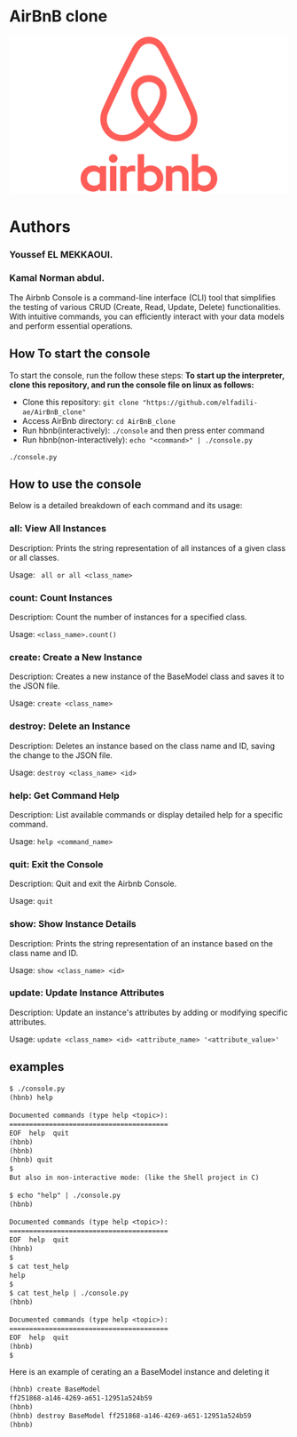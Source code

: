 # AirBnB clone
![ Airbnb_Logo.png]( Airbnb_Logo.png)

# Authors
### Youssef EL MEKKAOUI.
### Kamal Norman abdul.


The Airbnb Console is a command-line interface (CLI) tool that simplifies the testing of various CRUD (Create, Read, Update, Delete) functionalities. With intuitive commands, you can efficiently interact with your data models and perform essential operations.

## How To start the console
To start the console, run the follow these steps:
**To start up the interpreter, clone this repository, and run the console file on linux as follows:**
- Clone this repository: ```git clone "https://github.com/elfadili-ae/AirBnB_clone"```
- Access AirBnb directory: ```cd AirBnB_clone```
- Run hbnb(interactively): ```./console``` and then press enter command
- Run hbnb(non-interactively): ```echo "<command>" | ./console.py```
```
./console.py
```
## How to use the console
Below is a detailed breakdown of each command and its usage:

### **all**: View All Instances

Description: Prints the string representation of all instances of a given class or all classes.

Usage: ``` all or all <class_name>```

### **count**: Count Instances

Description: Count the number of instances for a specified class.

Usage: ```<class_name>.count()```

### **create**: Create a New Instance

Description: Creates a new instance of the BaseModel class and saves it to the JSON file.

Usage: ```create <class_name>```

### **destroy**: Delete an Instance

Description: Deletes an instance based on the class name and ID, saving the change to the JSON file.

Usage: ```destroy <class_name> <id>```

### **help**: Get Command Help

Description: List available commands or display detailed help for a specific command.

Usage: ```help <command_name>```

### **quit**: Exit the Console

Description: Quit and exit the Airbnb Console.

Usage: ```quit```

### **show**: Show Instance Details

Description: Prints the string representation of an instance based on the class name and ID.

Usage: ```show <class_name> <id>```

### **update**: Update Instance Attributes

Description: Update an instance's attributes by adding or modifying specific attributes.

Usage: ```update <class_name> <id> <attribute_name> '<attribute_value>'```

## examples
```
$ ./console.py
(hbnb) help

Documented commands (type help <topic>):
========================================
EOF  help  quit
(hbnb) 
(hbnb) 
(hbnb) quit
$
But also in non-interactive mode: (like the Shell project in C)

$ echo "help" | ./console.py
(hbnb)

Documented commands (type help <topic>):
========================================
EOF  help  quit
(hbnb) 
$
$ cat test_help
help
$
$ cat test_help | ./console.py
(hbnb)

Documented commands (type help <topic>):
========================================
EOF  help  quit
(hbnb)
$
```

Here is an example of cerating an a BaseModel instance and deleting it

```
(hbnb) create BaseModel
ff251868-a146-4269-a651-12951a524b59
(hbnb)
(hbnb) destroy BaseModel ff251868-a146-4269-a651-12951a524b59
(hbnb)
```

